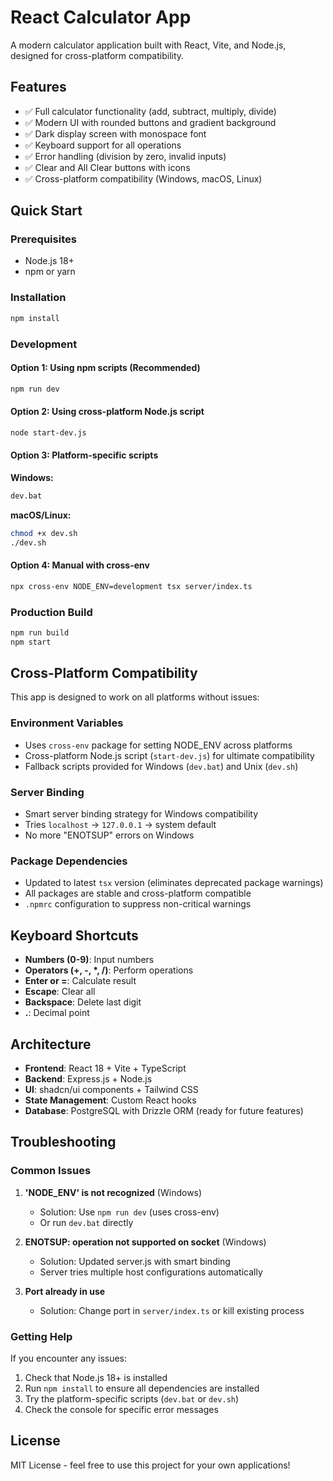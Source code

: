 # React Calculator App

A modern calculator application built with React, Vite, and Node.js, designed for cross-platform compatibility.

## Features

- ✅ Full calculator functionality (add, subtract, multiply, divide)
- ✅ Modern UI with rounded buttons and gradient background
- ✅ Dark display screen with monospace font
- ✅ Keyboard support for all operations
- ✅ Error handling (division by zero, invalid inputs)
- ✅ Clear and All Clear buttons with icons
- ✅ Cross-platform compatibility (Windows, macOS, Linux)

## Quick Start

### Prerequisites
- Node.js 18+ 
- npm or yarn

### Installation
```bash
npm install
```

### Development

#### Option 1: Using npm scripts (Recommended)
```bash
npm run dev
```

#### Option 2: Using cross-platform Node.js script
```bash
node start-dev.js
```

#### Option 3: Platform-specific scripts
**Windows:**
```bash
dev.bat
```

**macOS/Linux:**
```bash
chmod +x dev.sh
./dev.sh
```

#### Option 4: Manual with cross-env
```bash
npx cross-env NODE_ENV=development tsx server/index.ts
```

### Production Build
```bash
npm run build
npm start
```

## Cross-Platform Compatibility

This app is designed to work on all platforms without issues:

### Environment Variables
- Uses `cross-env` package for setting NODE_ENV across platforms
- Cross-platform Node.js script (`start-dev.js`) for ultimate compatibility
- Fallback scripts provided for Windows (`dev.bat`) and Unix (`dev.sh`)

### Server Binding
- Smart server binding strategy for Windows compatibility
- Tries `localhost` → `127.0.0.1` → system default
- No more "ENOTSUP" errors on Windows

### Package Dependencies
- Updated to latest `tsx` version (eliminates deprecated package warnings)
- All packages are stable and cross-platform compatible
- `.npmrc` configuration to suppress non-critical warnings

## Keyboard Shortcuts

- **Numbers (0-9)**: Input numbers
- **Operators (+, -, *, /)**: Perform operations
- **Enter or =**: Calculate result
- **Escape**: Clear all
- **Backspace**: Delete last digit
- **.**: Decimal point

## Architecture

- **Frontend**: React 18 + Vite + TypeScript
- **Backend**: Express.js + Node.js
- **UI**: shadcn/ui components + Tailwind CSS
- **State Management**: Custom React hooks
- **Database**: PostgreSQL with Drizzle ORM (ready for future features)

## Troubleshooting

### Common Issues

1. **'NODE_ENV' is not recognized** (Windows)
   - Solution: Use `npm run dev` (uses cross-env)
   - Or run `dev.bat` directly

2. **ENOTSUP: operation not supported on socket** (Windows)
   - Solution: Updated server.js with smart binding
   - Server tries multiple host configurations automatically

3. **Port already in use**
   - Solution: Change port in `server/index.ts` or kill existing process

### Getting Help

If you encounter any issues:
1. Check that Node.js 18+ is installed
2. Run `npm install` to ensure all dependencies are installed
3. Try the platform-specific scripts (`dev.bat` or `dev.sh`)
4. Check the console for specific error messages

## License

MIT License - feel free to use this project for your own applications!